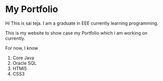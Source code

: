 # My Portfolio

Hi This is sai teja. I am a graduate in EEE currently learning programming.

This is my website to show case my Portfolio which i am working on currently.

For now, I know
1. Core Java
1. Oracle SQL
1. HTMl5
2. CSS3
